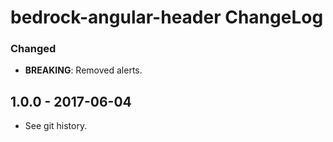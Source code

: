# bedrock-angular-header ChangeLog

### Changed
- **BREAKING**: Removed alerts.

## 1.0.0 - 2017-06-04

- See git history.
